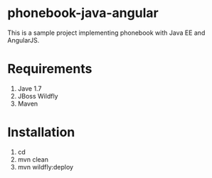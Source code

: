 phonebook-java-angular
======================

This is a sample project implementing phonebook with Java EE and AngularJS.

Requirements
============
1. Jave 1.7
2. JBoss Wildfly
3. Maven

Installation
============
1. cd <prject root dir>
2. mvn clean
3. mvn wildfly:deploy
